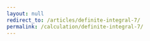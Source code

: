 ```yaml
---
layout: null
redirect_to: /articles/definite-integral-7/
permalink: /calculation/definite-integral-7/
---
```

